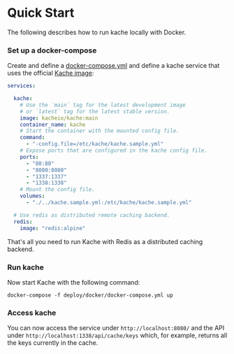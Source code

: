 # Quick Start

The following describes how to run kache locally with Docker.

### Set up a docker-compose

Create and define a [docker-compose.yml](https://github.com/kacheio/kache/blob/main/deploy/docker/docker-compose.yml) and define a kache service that uses the official [Kache image](https://hub.docker.com/r/kacheio/kache):

``` yaml
services:

  kache:
    # Use the `main` tag for the latest development image 
    # or `latest` tag for the latest stable version.
    image: kacheio/kache:main
    container_name: kache
    # Start the container with the mounted config file.
    command:
      - "-config.file=/etc/kache/kache.sample.yml"
    # Expose ports that are configured in the kache config file.
    ports:
      - "80:80"
      - "8080:8080"
      - "1337:1337"
      - "1338:1338"
    # Mount the config file.
    volumes:
      - "./../kache.sample.yml:/etc/kache/kache.sample.yml"

  # Use redis as distributed remote caching backend.
  redis:
    image: "redis:alpine"

```

That's all you need to run Kache with Redis as a distributed caching backend. 


### Run kache

Now start Kache with the following command:

```
docker-compose -f deploy/docker/docker-compose.yml up 
```

### Access kache
You can now access the service under `http://localhost:8080/` and the API under `http://localhost:1338/api/cache/keys` which, for example, returns all the keys currently in the cache.